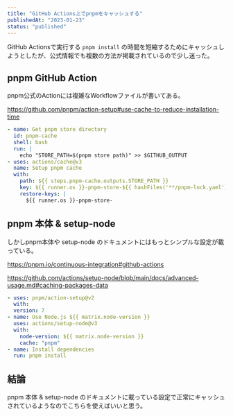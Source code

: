```yaml
---
title: "GitHub Actions上でpnpmをキャッシュする"
publishedAt: "2023-01-23"
status: "published"
---
```


GitHub Actionsで実行する `pnpm install` の時間を短縮するためにキャッシュしようとしたが、公式情報でも複数の方法が掲載されているので少し迷った。

## pnpm GitHub Action

pnpm公式のActionには複雑なWorkflowファイルが書いてある。

https://github.com/pnpm/action-setup#use-cache-to-reduce-installation-time

```yml
- name: Get pnpm store directory
  id: pnpm-cache
  shell: bash
  run: |
    echo "STORE_PATH=$(pnpm store path)" >> $GITHUB_OUTPUT
- uses: actions/cache@v3
  name: Setup pnpm cache
  with:
    path: ${{ steps.pnpm-cache.outputs.STORE_PATH }}
    key: ${{ runner.os }}-pnpm-store-${{ hashFiles('**/pnpm-lock.yaml') }}
    restore-keys: |
      ${{ runner.os }}-pnpm-store-
```

## pnpm 本体 & setup-node

しかしpnpm本体や setup-node のドキュメントにはもっとシンプルな設定が載っている。

https://pnpm.io/continuous-integration#github-actions

https://github.com/actions/setup-node/blob/main/docs/advanced-usage.md#caching-packages-data

```yml
- uses: pnpm/action-setup@v2
  with:
  version: 7
- name: Use Node.js ${{ matrix.node-version }}
  uses: actions/setup-node@v3
  with:
    node-version: ${{ matrix.node-version }}
    cache: "pnpm"
- name: Install dependencies
  run: pnpm install
```

## 結論

pnpm 本体 & setup-node のドキュメントに載っている設定で正常にキャッシュされているようなのでこちらを使えばいいと思う。
